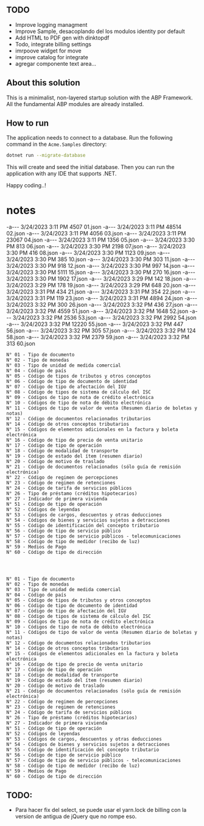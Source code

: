 ## TODO
- Improve logging managment
- Improve Sample, desacoplando del los modulos identity por default
- Add HTML to PDF gen with dinktopdf
- Todo, integrate billing settings
- imrpoove widget for move
- improve catalog for integrate
- agregar componente text area...

## About this solution

This is a minimalist, non-layered startup solution with the ABP Framework. All the fundamental ABP modules are already installed.

## How to run

The application needs to connect to a database. Run the following command in the `Acme.Samples` directory:

````bash
dotnet run --migrate-database
````

This will create and seed the initial database. Then you can run the application with any IDE that supports .NET.

Happy coding..!



# notes



-a---           3/24/2023  3:11 PM           4507 01.json
-a---           3/24/2023  3:11 PM          48514 02.json
-a---           3/24/2023  3:11 PM           4056 03.json
-a---           3/24/2023  3:11 PM          23067 04.json
-a---           3/24/2023  3:11 PM           1356 05.json
-a---           3/24/2023  3:30 PM            813 06.json
-a---           3/24/2023  3:30 PM           2198 07.json
-a---           3/24/2023  3:30 PM            416 08.json
-a---           3/24/2023  3:30 PM           1123 09.json
-a---           3/24/2023  3:30 PM            385 10.json
-a---           3/24/2023  3:30 PM            303 11.json
-a---           3/24/2023  3:30 PM            918 12.json
-a---           3/24/2023  3:30 PM            997 14.json
-a---           3/24/2023  3:30 PM           5111 15.json
-a---           3/24/2023  3:30 PM            270 16.json
-a---           3/24/2023  3:30 PM           1902 17.json
-a---           3/24/2023  3:29 PM            142 18.json
-a---           3/24/2023  3:29 PM            178 19.json
-a---           3/24/2023  3:29 PM            648 20.json
-a---           3/24/2023  3:31 PM            434 21.json
-a---           3/24/2023  3:31 PM            354 22.json
-a---           3/24/2023  3:31 PM            119 23.json
-a---           3/24/2023  3:31 PM           4894 24.json
-a---           3/24/2023  3:32 PM            300 26.json
-a---           3/24/2023  3:32 PM            436 27.json
-a---           3/24/2023  3:32 PM           4559 51.json
-a---           3/24/2023  3:32 PM           1648 52.json
-a---           3/24/2023  3:32 PM           2536 53.json
-a---           3/24/2023  3:32 PM           2992 54.json
-a---           3/24/2023  3:32 PM          12220 55.json
-a---           3/24/2023  3:32 PM            447 56.json
-a---           3/24/2023  3:32 PM            305 57.json
-a---           3/24/2023  3:32 PM            124 58.json
-a---           3/24/2023  3:32 PM           2379 59.json
-a---           3/24/2023  3:32 PM            313 60.json




    N° 01 - Tipo de documento
    N° 02 - Tipo de monedas
    N° 03 - Tipo de unidad de medida comercial
    N° 04 - Código de país
    N° 05 - Código de tipos de tributos y otros conceptos
    N° 06 - Código de tipo de documento de identidad
    N° 07 - Código de tipo de afectación del IGV
    N° 08 - Código de tipos de sistema de cálculo del ISC
    N° 09 - Códigos de tipo de nota de crédito electrónica
    N° 10 - Códigos de tipo de nota de débito electrónica
    N° 11 - Códigos de tipo de valor de venta (Resumen diario de boletas y notas)
    N° 12 - Código de documentos relacionados tributarios
    N° 14 - Código de otros conceptos tributarios
    N° 15 - Códigos de elementos adicionales en la factura y boleta electrónica
    N° 16 - Código de tipo de precio de venta unitario
    N° 17 - Código de tipo de operación
    N° 18 - Código de modalidad de transporte
    N° 19 - Código de estado del ítem (resumen diario)
    N° 20 - Código de motivo de traslado
    N° 21 - Código de documentos relacionados (sólo guía de remisión electrónica)
    N° 22 - Código de regimen de percepciones
    N° 23 - Código de regimen de retenciones
    N° 24 - Código de tarifa de servicios públicos
    N° 26 - Tipo de préstamo (créditos hipotecarios)
    N° 27 - Indicador de primera vivienda
    N° 51 - Código de tipo de operación
    N° 52 - Códigos de leyendas
    N° 53 - Códigos de cargos, descuentos y otras deducciones
    N° 54 - Códigos de bienes y servicios sujetos a detracciones
    N° 55 - Código de identificación del concepto tributario
    N° 56 - Código de tipo de servicio público
    N° 57 - Código de tipo de servicio públicos - telecomunicaciones
    N° 58 - Código de tipo de medidor (recibo de luz)
    N° 59 - Medios de Pago
    N° 60 - Código de tipo de dirección




    N° 01 - Tipo de documento
    N° 02 - Tipo de monedas
    N° 03 - Tipo de unidad de medida comercial
    N° 04 - Código de país
    N° 05 - Código de tipos de tributos y otros conceptos
    N° 06 - Código de tipo de documento de identidad
    N° 07 - Código de tipo de afectación del IGV
    N° 08 - Código de tipos de sistema de cálculo del ISC
    N° 09 - Códigos de tipo de nota de crédito electrónica
    N° 10 - Códigos de tipo de nota de débito electrónica
    N° 11 - Códigos de tipo de valor de venta (Resumen diario de boletas y notas)
    N° 12 - Código de documentos relacionados tributarios
    N° 14 - Código de otros conceptos tributarios
    N° 15 - Códigos de elementos adicionales en la factura y boleta electrónica
    N° 16 - Código de tipo de precio de venta unitario
    N° 17 - Código de tipo de operación
    N° 18 - Código de modalidad de transporte
    N° 19 - Código de estado del ítem (resumen diario)
    N° 20 - Código de motivo de traslado
    N° 21 - Código de documentos relacionados (sólo guía de remisión electrónica)
    N° 22 - Código de regimen de percepciones
    N° 23 - Código de regimen de retenciones
    N° 24 - Código de tarifa de servicios públicos
    N° 26 - Tipo de préstamo (créditos hipotecarios)
    N° 27 - Indicador de primera vivienda
    N° 51 - Código de tipo de operación
    N° 52 - Códigos de leyendas
    N° 53 - Códigos de cargos, descuentos y otras deducciones
    N° 54 - Códigos de bienes y servicios sujetos a detracciones
    N° 55 - Código de identificación del concepto tributario
    N° 56 - Código de tipo de servicio público
    N° 57 - Código de tipo de servicio públicos - telecomunicaciones
    N° 58 - Código de tipo de medidor (recibo de luz)
    N° 59 - Medios de Pago
    N° 60 - Código de tipo de dirección
    

## TODO:
- Para hacer fix del select, se puede usar el yarn.lock de billing con la version de antigua de jQuery que no rompe eso.